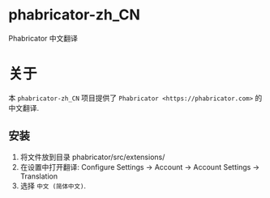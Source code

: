 # phabricator-zh_CN
Phabricator 中文翻译

关于
=====

本 ``phabricator-zh_CN`` 项目提供了 `Phabricator <https://phabricator.com>` 的中文翻译.

安装
-----

1. 将文件放到目录 phabricator/src/extensions/
2. 在设置中打开翻译: Configure Settings -> Account -> Account Settings -> Translation
3. 选择 `中文 (简体中文)`.
